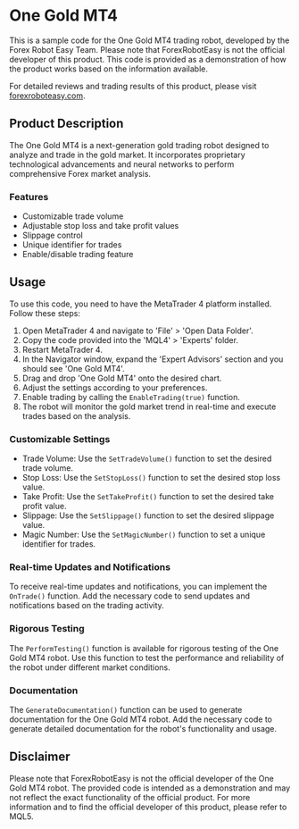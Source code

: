 # One Gold MT4

This is a sample code for the One Gold MT4 trading robot, developed by the Forex Robot Easy Team. Please note that ForexRobotEasy is not the official developer of this product. This code is provided as a demonstration of how the product works based on the information available.

For detailed reviews and trading results of this product, please visit [forexroboteasy.com](https://forexroboteasy.com/forex-robot-review/one-gold-mt4-review-next-gen-gold-trading-robot/).

## Product Description

The One Gold MT4 is a next-generation gold trading robot designed to analyze and trade in the gold market. It incorporates proprietary technological advancements and neural networks to perform comprehensive Forex market analysis.

### Features

- Customizable trade volume
- Adjustable stop loss and take profit values
- Slippage control
- Unique identifier for trades
- Enable/disable trading feature

## Usage

To use this code, you need to have the MetaTrader 4 platform installed. Follow these steps:

1. Open MetaTrader 4 and navigate to 'File' > 'Open Data Folder'.
2. Copy the code provided into the 'MQL4' > 'Experts' folder.
3. Restart MetaTrader 4.
4. In the Navigator window, expand the 'Expert Advisors' section and you should see 'One Gold MT4'.
5. Drag and drop 'One Gold MT4' onto the desired chart.
6. Adjust the settings according to your preferences.
7. Enable trading by calling the `EnableTrading(true)` function.
8. The robot will monitor the gold market trend in real-time and execute trades based on the analysis.

### Customizable Settings

- Trade Volume: Use the `SetTradeVolume()` function to set the desired trade volume.
- Stop Loss: Use the `SetStopLoss()` function to set the desired stop loss value.
- Take Profit: Use the `SetTakeProfit()` function to set the desired take profit value.
- Slippage: Use the `SetSlippage()` function to set the desired slippage value.
- Magic Number: Use the `SetMagicNumber()` function to set a unique identifier for trades.

### Real-time Updates and Notifications

To receive real-time updates and notifications, you can implement the `OnTrade()` function. Add the necessary code to send updates and notifications based on the trading activity.

### Rigorous Testing

The `PerformTesting()` function is available for rigorous testing of the One Gold MT4 robot. Use this function to test the performance and reliability of the robot under different market conditions.

### Documentation

The `GenerateDocumentation()` function can be used to generate documentation for the One Gold MT4 robot. Add the necessary code to generate detailed documentation for the robot's functionality and usage.

## Disclaimer

Please note that ForexRobotEasy is not the official developer of the One Gold MT4 robot. The provided code is intended as a demonstration and may not reflect the exact functionality of the official product. For more information and to find the official developer of this product, please refer to MQL5.
